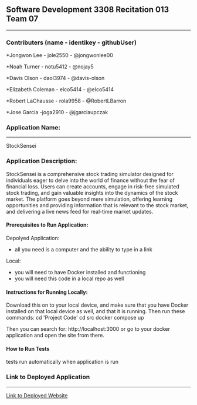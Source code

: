 ## Software Development 3308 Recitation 013 Team 07
****
### Contributers (name - identikey - githubUser)
*Jongwon Lee - jole2550 - @jongwonlee00

*Noah Turner - notu5412 - @nojay5

*Davis Olson - daol3974 - @davis-olson

*Elizabeth Coleman - elco5414 - @elco5414

*Robert LaChausse - rola9958 - @RobertLBarron 

*Jose Garcia -joga2910 - @jgarciaupczak

### Application Name: 
****
StockSensei

### Application Description:

StockSensei is a comprehensive stock trading simulator designed for individuals eager to delve into the world of finance without the fear of financial loss. Users can create accounts, engage in risk-free simulated stock trading, and gain valuable insights into the dynamics of the stock market. The platform goes beyond mere simulation, offering learning opportunities and providing information that is relevant to the stock market, and delivering a live news feed for real-time market updates. 

#### Prerequisites to Run Application:

Depolyed Application: 
- all you need is a computer and the ability to type in a link

Local:
- you will need to have Docker installed and functioning
- you will need this code in a local repo as well

#### Instructions for Running Locally: 
Download this on to your local device, and make sure that you have Docker installed on that local device as well, and that it is running. Then run these commands:
  cd 'Project Code'
  cd src
  docker compose up 

Then you can search for: http://localhost:3000
or go to your docker application and open the site from there. 

#### How to Run Tests

tests run automatically when application is run

### Link to Deployed Application
****
[Link to Deployed Website](http://recitation-13-team-7.eastus.cloudapp.azure.com:3000)
